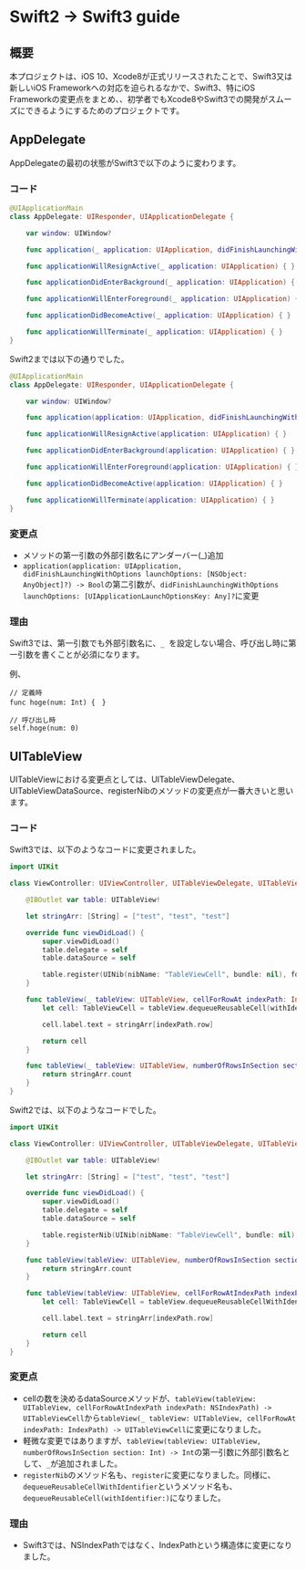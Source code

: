 # Swift2 -> Swift3 guide

## 概要
本プロジェクトは、iOS 10、Xcode8が正式リリースされたことで、Swift3又は新しいiOS Frameworkへの対応を迫られるなかで、Swift3、特にiOS Frameworkの変更点をまとめ、、初学者でもXcode8やSwift3での開発がスムーズにできるようにするためのプロジェクトです。

## AppDelegate
AppDelegateの最初の状態がSwift3で以下のように変わります。

### コード

```swift:AppDelegate.swift
@UIApplicationMain
class AppDelegate: UIResponder, UIApplicationDelegate {

    var window: UIWindow?

    func application(_ application: UIApplication, didFinishLaunchingWithOptions launchOptions: [UIApplicationLaunchOptionsKey: Any]?) -> Bool { return true }

    func applicationWillResignActive(_ application: UIApplication) { }

    func applicationDidEnterBackground(_ application: UIApplication) { }

    func applicationWillEnterForeground(_ application: UIApplication) { }

    func applicationDidBecomeActive(_ application: UIApplication) { }

    func applicationWillTerminate(_ application: UIApplication) { }
}
```

Swift2までは以下の通りでした。

```swift:AppDelegate.swift
@UIApplicationMain
class AppDelegate: UIResponder, UIApplicationDelegate {

    var window: UIWindow?

    func application(application: UIApplication, didFinishLaunchingWithOptions launchOptions: [NSObject: AnyObject]?) -> Bool { return true }

    func applicationWillResignActive(application: UIApplication) { }

    func applicationDidEnterBackground(application: UIApplication) { }

    func applicationWillEnterForeground(application: UIApplication) { }

    func applicationDidBecomeActive(application: UIApplication) { }

    func applicationWillTerminate(application: UIApplication) { }
}
```

### 変更点
- メソッドの第一引数の外部引数名にアンダーバー(_)追加
- ```application(application: UIApplication, didFinishLaunchingWithOptions launchOptions: [NSObject: AnyObject]?) -> Bool```の第二引数が、```didFinishLaunchingWithOptions launchOptions: [UIApplicationLaunchOptionsKey: Any]?```に変更

### 理由
Swift3では、第一引数でも外部引数名に、```_ ```を設定しない場合、呼び出し時に第一引数を書くことが必須になります。

例、
```Swift3
// 定義時
func hoge(num: Int) {　}

// 呼び出し時
self.hoge(num: 0)
```

## UITableView
UITableViewにおける変更点としては、UITableViewDelegate、UITableViewDataSource、registerNibのメソッドの変更点が一番大きいと思います。

### コード

Swift3では、以下のようなコードに変更されました。

```Swift:ViewController.swift
import UIKit

class ViewController: UIViewController, UITableViewDelegate, UITableViewDataSource {

    @IBOutlet var table: UITableView!

    let stringArr: [String] = ["test", "test", "test"]

    override func viewDidLoad() {
        super.viewDidLoad()
        table.delegate = self
        table.dataSource = self

        table.register(UINib(nibName: "TableViewCell", bundle: nil), forCellReuseIdentifier: "Cell")
    }

    func tableView(_ tableView: UITableView, cellForRowAt indexPath: IndexPath) -> UITableViewCell {
        let cell: TableViewCell = tableView.dequeueReusableCell(withIdentifier: "Cell") as! TableViewCell

        cell.label.text = stringArr[indexPath.row]

        return cell
    }

    func tableView(_ tableView: UITableView, numberOfRowsInSection section: Int) -> Int {
        return stringArr.count
    }
}
```

Swift2では、以下のようなコードでした。

```swift:ViewController.swift
import UIKit

class ViewController: UIViewController, UITableViewDelegate, UITableViewDataSource {

    @IBOutlet var table: UITableView!

    let stringArr: [String] = ["test", "test", "test"]

    override func viewDidLoad() {
        super.viewDidLoad()
        table.delegate = self
        table.dataSource = self

        table.registerNib(UINib(nibName: "TableViewCell", bundle: nil), forCellReuseIdentifier: "Cell")
    }

    func tableView(tableView: UITableView, numberOfRowsInSection section: Int) -> Int {
        return stringArr.count
    }

    func tableView(tableView: UITableView, cellForRowAtIndexPath indexPath: NSIndexPath) -> UITableViewCell {
        let cell: TableViewCell = tableView.dequeueReusableCellWithIdentifier("Cell") as! TableViewCell

        cell.label.text = stringArr[indexPath.row]

        return cell
    }
}
```

### 変更点
- cellの数を決めるdataSourceメソッドが、```tableView(tableView: UITableView, cellForRowAtIndexPath indexPath: NSIndexPath) -> UITableViewCell```から```tableView(_ tableView: UITableView, cellForRowAt indexPath: IndexPath) -> UITableViewCell```に変更になりました。
- 軽微な変更ではありますが、```tableView(tableView: UITableView, numberOfRowsInSection section: Int) -> Int```の第一引数に外部引数名として、```_```が追加されました。
- ```registerNib```のメソッド名も、```register```に変更になりました。同様に、```dequeueReusableCellWithIdentifier```というメソッド名も、```dequeueReusableCell(withIdentifier:)```になりました。

### 理由
- Swift3では、NSIndexPathではなく、IndexPathという構造体に変更になりました。
